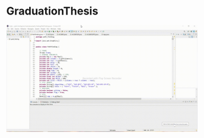# GraduationThesis
![alt text](https://github.com/VietHoang319/GraduationThesis/blob/main/59TH3_175A071295_NgoVietHoang.gif)
